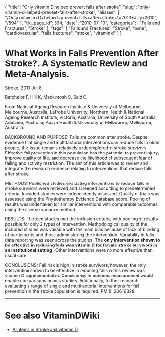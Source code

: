 {
    "title": "Only vitamin D helped prevent falls after stroke",
    "slug": "only-vitamin-d-helped-prevent-falls-after-stroke",
    "aliases": [
        "/Only+vitamin+D+helped+prevent+falls+after+stroke+\u2013+July+2010",
        "/594"
    ],
    "tiki_page_id": 594,
    "date": "2010-07-10",
    "categories": [
        "Falls and Fractures",
        "Stroke"
    ],
    "tags": [
        "Falls and Fractures",
        "Stroke",
        "bone",
        "cardiovascular",
        "falls fractures",
        "stroke",
        "vitamin d"
    ]
}


# What Works in Falls Prevention After Stroke?. A Systematic Review and Meta-Analysis.

Stroke.  2010 Jul 8. 

Batchelor F, Hill K, Mackintosh S, Said C.

From National Ageing Research Institute & University of Melbourne, Melbourne, Australia; LaTrobe University, Northern Health & National Ageing Research Institute, Victoria, Australia; University of South Australia, Adelaide, Australia; Austin Health & University of Melbourne, Melbourne, Australia.

BACKGROUND AND PURPOSE: Falls are common after stroke. Despite evidence that single and multifactorial interventions can reduce falls in older people, this issue remains relatively underexplored in stroke survivors. Effective fall prevention in this population has the potential to prevent injury, improve quality of life, and decrease the likelihood of subsequent fear of falling and activity restriction. The aim of this article was to review and integrate the research evidence relating to interventions that reduce falls after stroke. 

METHODS: Published studies evaluating interventions to reduce falls in stroke survivors were retrieved and screened according to predetermined criteria. Included studies were independently assessed. Quality of trials was assessed using the Physiotherapy Evidence Database score. Pooling of results was undertaken for similar interventions with comparable outcomes using the inverse variance method. 

RESULTS: Thirteen studies met the inclusion criteria, with pooling of results possible for only 2 types of intervention. Methodological quality of the included studies was variable with the main bias because of lack of blinding of participants and those administering the intervention. Variability in falls data reporting was seen across the studies. The  **only intervention shown to be effective in reducing falls was vitamin D for female stroke survivors in an institutional setting** . Other interventions were no more effective than usual care. 

CONCLUSIONS: Fall risk is high in stroke survivors; however, the only intervention shown to be effective in reducing falls in this review was vitamin D supplementation. Consistency in outcome measurement would enable comparisons across studies. Additionally, further research evaluating a range of single and multifactorial interventions for fall prevention in the stroke population is required. PMID: 20616328

- - - - - - - - - 

# See also VitaminDWiki

* [All items in Stroke and vitamin D](https://www.VitaminDWiki.com/tiki-browse_categories.php?parentId=114&sort_mode=created_desc)